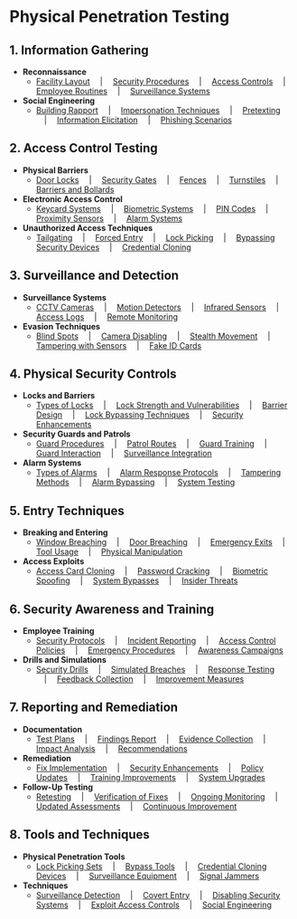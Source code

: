 # Physical Penetration Testing

## 1. Information Gathering

- **Reconnaissance**
  - [Facility Layout](#) &emsp;|&emsp; [Security Procedures](#) &emsp;|&emsp; [Access Controls](#) &emsp;|&emsp; [Employee Routines](#) &emsp;|&emsp; [Surveillance Systems](#)
- **Social Engineering**
  - [Building Rapport](#) &emsp;|&emsp; [Impersonation Techniques](#) &emsp;|&emsp; [Pretexting](#) &emsp;|&emsp; [Information Elicitation](#) &emsp;|&emsp; [Phishing Scenarios](#)

## 2. Access Control Testing

- **Physical Barriers**
  - [Door Locks](#) &emsp;|&emsp; [Security Gates](#) &emsp;|&emsp; [Fences](#) &emsp;|&emsp; [Turnstiles](#) &emsp;|&emsp; [Barriers and Bollards](#)
- **Electronic Access Control**
  - [Keycard Systems](#) &emsp;|&emsp; [Biometric Systems](#) &emsp;|&emsp; [PIN Codes](#) &emsp;|&emsp; [Proximity Sensors](#) &emsp;|&emsp; [Alarm Systems](#)
- **Unauthorized Access Techniques**
  - [Tailgating](#) &emsp;|&emsp; [Forced Entry](#) &emsp;|&emsp; [Lock Picking](#) &emsp;|&emsp; [Bypassing Security Devices](#) &emsp;|&emsp; [Credential Cloning](#)

## 3. Surveillance and Detection

- **Surveillance Systems**
  - [CCTV Cameras](#) &emsp;|&emsp; [Motion Detectors](#) &emsp;|&emsp; [Infrared Sensors](#) &emsp;|&emsp; [Access Logs](#) &emsp;|&emsp; [Remote Monitoring](#)
- **Evasion Techniques**
  - [Blind Spots](#) &emsp;|&emsp; [Camera Disabling](#) &emsp;|&emsp; [Stealth Movement](#) &emsp;|&emsp; [Tampering with Sensors](#) &emsp;|&emsp; [Fake ID Cards](#)

## 4. Physical Security Controls

- **Locks and Barriers**
  - [Types of Locks](#) &emsp;|&emsp; [Lock Strength and Vulnerabilities](#) &emsp;|&emsp; [Barrier Design](#) &emsp;|&emsp; [Lock Bypassing Techniques](#) &emsp;|&emsp; [Security Enhancements](#)
- **Security Guards and Patrols**
  - [Guard Procedures](#) &emsp;|&emsp; [Patrol Routes](#) &emsp;|&emsp; [Guard Training](#) &emsp;|&emsp; [Guard Interaction](#) &emsp;|&emsp; [Surveillance Integration](#)
- **Alarm Systems**
  - [Types of Alarms](#) &emsp;|&emsp; [Alarm Response Protocols](#) &emsp;|&emsp; [Tampering Methods](#) &emsp;|&emsp; [Alarm Bypassing](#) &emsp;|&emsp; [System Testing](#)

## 5. Entry Techniques

- **Breaking and Entering**
  - [Window Breaching](#) &emsp;|&emsp; [Door Breaching](#) &emsp;|&emsp; [Emergency Exits](#) &emsp;|&emsp; [Tool Usage](#) &emsp;|&emsp; [Physical Manipulation](#)
- **Access Exploits**
  - [Access Card Cloning](#) &emsp;|&emsp; [Password Cracking](#) &emsp;|&emsp; [Biometric Spoofing](#) &emsp;|&emsp; [System Bypasses](#) &emsp;|&emsp; [Insider Threats](#)

## 6. Security Awareness and Training

- **Employee Training**
  - [Security Protocols](#) &emsp;|&emsp; [Incident Reporting](#) &emsp;|&emsp; [Access Control Policies](#) &emsp;|&emsp; [Emergency Procedures](#) &emsp;|&emsp; [Awareness Campaigns](#)
- **Drills and Simulations**
  - [Security Drills](#) &emsp;|&emsp; [Simulated Breaches](#) &emsp;|&emsp; [Response Testing](#) &emsp;|&emsp; [Feedback Collection](#) &emsp;|&emsp; [Improvement Measures](#)

## 7. Reporting and Remediation

- **Documentation**
  - [Test Plans](#) &emsp;|&emsp; [Findings Report](#) &emsp;|&emsp; [Evidence Collection](#) &emsp;|&emsp; [Impact Analysis](#) &emsp;|&emsp; [Recommendations](#)
- **Remediation**
  - [Fix Implementation](#) &emsp;|&emsp; [Security Enhancements](#) &emsp;|&emsp; [Policy Updates](#) &emsp;|&emsp; [Training Improvements](#) &emsp;|&emsp; [System Upgrades](#)
- **Follow-Up Testing**
  - [Retesting](#) &emsp;|&emsp; [Verification of Fixes](#) &emsp;|&emsp; [Ongoing Monitoring](#) &emsp;|&emsp; [Updated Assessments](#) &emsp;|&emsp; [Continuous Improvement](#)

## 8. Tools and Techniques

- **Physical Penetration Tools**
  - [Lock Picking Sets](#) &emsp;|&emsp; [Bypass Tools](#) &emsp;|&emsp; [Credential Cloning Devices](#) &emsp;|&emsp; [Surveillance Equipment](#) &emsp;|&emsp; [Signal Jammers](#)
- **Techniques**
  - [Surveillance Detection](#) &emsp;|&emsp; [Covert Entry](#) &emsp;|&emsp; [Disabling Security Systems](#) &emsp;|&emsp; [Exploit Access Controls](#) &emsp;|&emsp; [Social Engineering](#)

